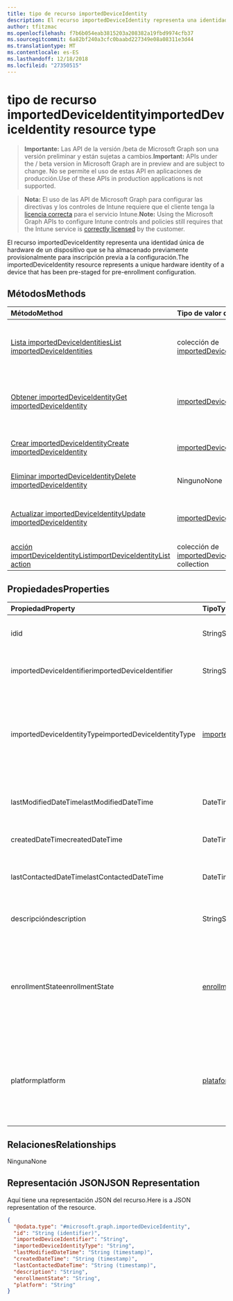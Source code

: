 ```yaml
---
title: tipo de recurso importedDeviceIdentity
description: El recurso importedDeviceIdentity representa una identidad única de hardware de un dispositivo que se ha almacenado previamente provisionalmente para inscripción previa a la configuración.
author: tfitzmac
ms.openlocfilehash: f7b6b054eab3815203a208382a19fbd9974cfb37
ms.sourcegitcommit: 6a82bf240a3cfc0baabd227349e08a08311e3d44
ms.translationtype: MT
ms.contentlocale: es-ES
ms.lasthandoff: 12/18/2018
ms.locfileid: "27350515"
---
```

# <a name="importeddeviceidentity-resource-type"></a><span data-ttu-id="450dd-103">tipo de recurso importedDeviceIdentity</span><span class="sxs-lookup"><span data-stu-id="450dd-103">importedDeviceIdentity resource type</span></span>

> <span data-ttu-id="450dd-104">**Importante:** Las API de la versión /beta de Microsoft Graph son una versión preliminar y están sujetas a cambios.</span><span class="sxs-lookup"><span data-stu-id="450dd-104">**Important:** APIs under the / beta version in Microsoft Graph are in preview and are subject to change.</span></span> <span data-ttu-id="450dd-105">No se permite el uso de estas API en aplicaciones de producción.</span><span class="sxs-lookup"><span data-stu-id="450dd-105">Use of these APIs in production applications is not supported.</span></span>

> <span data-ttu-id="450dd-106">**Nota:** El uso de las API de Microsoft Graph para configurar las directivas y los controles de Intune requiere que el cliente tenga la [licencia correcta](https://go.microsoft.com/fwlink/?linkid=839381) para el servicio Intune.</span><span class="sxs-lookup"><span data-stu-id="450dd-106">**Note:** Using the Microsoft Graph APIs to configure Intune controls and policies still requires that the Intune service is [correctly licensed](https://go.microsoft.com/fwlink/?linkid=839381) by the customer.</span></span>

<span data-ttu-id="450dd-107">El recurso importedDeviceIdentity representa una identidad única de hardware de un dispositivo que se ha almacenado previamente provisionalmente para inscripción previa a la configuración.</span><span class="sxs-lookup"><span data-stu-id="450dd-107">The importedDeviceIdentity resource represents a unique hardware identity of a device that has been pre-staged for pre-enrollment configuration.</span></span>
## <a name="methods"></a><span data-ttu-id="450dd-108">Métodos</span><span class="sxs-lookup"><span data-stu-id="450dd-108">Methods</span></span>
|<span data-ttu-id="450dd-109">Método</span><span class="sxs-lookup"><span data-stu-id="450dd-109">Method</span></span>|<span data-ttu-id="450dd-110">Tipo de valor devuelto</span><span class="sxs-lookup"><span data-stu-id="450dd-110">Return Type</span></span>|<span data-ttu-id="450dd-111">Descripción</span><span class="sxs-lookup"><span data-stu-id="450dd-111">Description</span></span>|
|:---|:---|:---|
|[<span data-ttu-id="450dd-112">Lista importedDeviceIdentities</span><span class="sxs-lookup"><span data-stu-id="450dd-112">List importedDeviceIdentities</span></span>](../api/intune-enrollment-importeddeviceidentity-list.md)|<span data-ttu-id="450dd-113">colección de [importedDeviceIdentity](../resources/intune-enrollment-importeddeviceidentity.md)</span><span class="sxs-lookup"><span data-stu-id="450dd-113">[importedDeviceIdentity](../resources/intune-enrollment-importeddeviceidentity.md) collection</span></span>|<span data-ttu-id="450dd-114">Propiedades de la lista y relaciones de los objetos [importedDeviceIdentity](../resources/intune-enrollment-importeddeviceidentity.md) .</span><span class="sxs-lookup"><span data-stu-id="450dd-114">List properties and relationships of the [importedDeviceIdentity](../resources/intune-enrollment-importeddeviceidentity.md) objects.</span></span>|
|[<span data-ttu-id="450dd-115">Obtener importedDeviceIdentity</span><span class="sxs-lookup"><span data-stu-id="450dd-115">Get importedDeviceIdentity</span></span>](../api/intune-enrollment-importeddeviceidentity-get.md)|[<span data-ttu-id="450dd-116">importedDeviceIdentity</span><span class="sxs-lookup"><span data-stu-id="450dd-116">importedDeviceIdentity</span></span>](../resources/intune-enrollment-importeddeviceidentity.md)|<span data-ttu-id="450dd-117">Leer las propiedades y las relaciones del objeto [importedDeviceIdentity](../resources/intune-enrollment-importeddeviceidentity.md) .</span><span class="sxs-lookup"><span data-stu-id="450dd-117">Read properties and relationships of the [importedDeviceIdentity](../resources/intune-enrollment-importeddeviceidentity.md) object.</span></span>|
|[<span data-ttu-id="450dd-118">Crear importedDeviceIdentity</span><span class="sxs-lookup"><span data-stu-id="450dd-118">Create importedDeviceIdentity</span></span>](../api/intune-enrollment-importeddeviceidentity-create.md)|[<span data-ttu-id="450dd-119">importedDeviceIdentity</span><span class="sxs-lookup"><span data-stu-id="450dd-119">importedDeviceIdentity</span></span>](../resources/intune-enrollment-importeddeviceidentity.md)|<span data-ttu-id="450dd-120">Crear un nuevo objeto [importedDeviceIdentity](../resources/intune-enrollment-importeddeviceidentity.md) .</span><span class="sxs-lookup"><span data-stu-id="450dd-120">Create a new [importedDeviceIdentity](../resources/intune-enrollment-importeddeviceidentity.md) object.</span></span>|
|[<span data-ttu-id="450dd-121">Eliminar importedDeviceIdentity</span><span class="sxs-lookup"><span data-stu-id="450dd-121">Delete importedDeviceIdentity</span></span>](../api/intune-enrollment-importeddeviceidentity-delete.md)|<span data-ttu-id="450dd-122">Ninguno</span><span class="sxs-lookup"><span data-stu-id="450dd-122">None</span></span>|<span data-ttu-id="450dd-123">Elimina un [importedDeviceIdentity](../resources/intune-enrollment-importeddeviceidentity.md).</span><span class="sxs-lookup"><span data-stu-id="450dd-123">Deletes a [importedDeviceIdentity](../resources/intune-enrollment-importeddeviceidentity.md).</span></span>|
|[<span data-ttu-id="450dd-124">Actualizar importedDeviceIdentity</span><span class="sxs-lookup"><span data-stu-id="450dd-124">Update importedDeviceIdentity</span></span>](../api/intune-enrollment-importeddeviceidentity-update.md)|[<span data-ttu-id="450dd-125">importedDeviceIdentity</span><span class="sxs-lookup"><span data-stu-id="450dd-125">importedDeviceIdentity</span></span>](../resources/intune-enrollment-importeddeviceidentity.md)|<span data-ttu-id="450dd-126">Actualizar las propiedades de un objeto [importedDeviceIdentity](../resources/intune-enrollment-importeddeviceidentity.md) .</span><span class="sxs-lookup"><span data-stu-id="450dd-126">Update the properties of a [importedDeviceIdentity](../resources/intune-enrollment-importeddeviceidentity.md) object.</span></span>|
|[<span data-ttu-id="450dd-127">acción importDeviceIdentityList</span><span class="sxs-lookup"><span data-stu-id="450dd-127">importDeviceIdentityList action</span></span>](../api/intune-enrollment-importeddeviceidentity-importdeviceidentitylist.md)|<span data-ttu-id="450dd-128">colección de [importedDeviceIdentityResult](../resources/intune-enrollment-importeddeviceidentityresult.md)</span><span class="sxs-lookup"><span data-stu-id="450dd-128">[importedDeviceIdentityResult](../resources/intune-enrollment-importeddeviceidentityresult.md) collection</span></span>|<span data-ttu-id="450dd-129">Todavía no documentado</span><span class="sxs-lookup"><span data-stu-id="450dd-129">Not yet documented</span></span>|

## <a name="properties"></a><span data-ttu-id="450dd-130">Propiedades</span><span class="sxs-lookup"><span data-stu-id="450dd-130">Properties</span></span>
|<span data-ttu-id="450dd-131">Propiedad</span><span class="sxs-lookup"><span data-stu-id="450dd-131">Property</span></span>|<span data-ttu-id="450dd-132">Tipo</span><span class="sxs-lookup"><span data-stu-id="450dd-132">Type</span></span>|<span data-ttu-id="450dd-133">Descripción</span><span class="sxs-lookup"><span data-stu-id="450dd-133">Description</span></span>|
|:---|:---|:---|
|<span data-ttu-id="450dd-134">id</span><span class="sxs-lookup"><span data-stu-id="450dd-134">id</span></span>|<span data-ttu-id="450dd-135">String</span><span class="sxs-lookup"><span data-stu-id="450dd-135">String</span></span>|<span data-ttu-id="450dd-136">Identificador de la identidad del dispositivo importada</span><span class="sxs-lookup"><span data-stu-id="450dd-136">Id of the imported device identity</span></span>|
|<span data-ttu-id="450dd-137">importedDeviceIdentifier</span><span class="sxs-lookup"><span data-stu-id="450dd-137">importedDeviceIdentifier</span></span>|<span data-ttu-id="450dd-138">String</span><span class="sxs-lookup"><span data-stu-id="450dd-138">String</span></span>|<span data-ttu-id="450dd-139">Identificador de dispositivo importada</span><span class="sxs-lookup"><span data-stu-id="450dd-139">Imported Device Identifier</span></span>|
|<span data-ttu-id="450dd-140">importedDeviceIdentityType</span><span class="sxs-lookup"><span data-stu-id="450dd-140">importedDeviceIdentityType</span></span>|[<span data-ttu-id="450dd-141">importedDeviceIdentityType</span><span class="sxs-lookup"><span data-stu-id="450dd-141">importedDeviceIdentityType</span></span>](../resources/intune-enrollment-importeddeviceidentitytype.md)|<span data-ttu-id="450dd-142">Tipo de identidad de dispositivo importada.</span><span class="sxs-lookup"><span data-stu-id="450dd-142">Type of Imported Device Identity.</span></span> <span data-ttu-id="450dd-143">Los valores posibles son: `unknown`, `imei` y `serialNumber`.</span><span class="sxs-lookup"><span data-stu-id="450dd-143">Possible values are: `unknown`, `imei`, `serialNumber`.</span></span>|
|<span data-ttu-id="450dd-144">lastModifiedDateTime</span><span class="sxs-lookup"><span data-stu-id="450dd-144">lastModifiedDateTime</span></span>|<span data-ttu-id="450dd-145">DateTimeOffset</span><span class="sxs-lookup"><span data-stu-id="450dd-145">DateTimeOffset</span></span>|<span data-ttu-id="450dd-146">DateTime última modificación de la descripción</span><span class="sxs-lookup"><span data-stu-id="450dd-146">Last Modified DateTime of the description</span></span>|
|<span data-ttu-id="450dd-147">createdDateTime</span><span class="sxs-lookup"><span data-stu-id="450dd-147">createdDateTime</span></span>|<span data-ttu-id="450dd-148">DateTimeOffset</span><span class="sxs-lookup"><span data-stu-id="450dd-148">DateTimeOffset</span></span>|<span data-ttu-id="450dd-149">Crear fecha hora del dispositivo</span><span class="sxs-lookup"><span data-stu-id="450dd-149">Created Date Time of the device</span></span>|
|<span data-ttu-id="450dd-150">lastContactedDateTime</span><span class="sxs-lookup"><span data-stu-id="450dd-150">lastContactedDateTime</span></span>|<span data-ttu-id="450dd-151">DateTimeOffset</span><span class="sxs-lookup"><span data-stu-id="450dd-151">DateTimeOffset</span></span>|<span data-ttu-id="450dd-152">Última vez fecha ponerse en contacto del dispositivo</span><span class="sxs-lookup"><span data-stu-id="450dd-152">Last Contacted Date Time of the device</span></span>|
|<span data-ttu-id="450dd-153">descripción</span><span class="sxs-lookup"><span data-stu-id="450dd-153">description</span></span>|<span data-ttu-id="450dd-154">String</span><span class="sxs-lookup"><span data-stu-id="450dd-154">String</span></span>|<span data-ttu-id="450dd-155">La descripción del dispositivo</span><span class="sxs-lookup"><span data-stu-id="450dd-155">The description of the device</span></span>|
|<span data-ttu-id="450dd-156">enrollmentState</span><span class="sxs-lookup"><span data-stu-id="450dd-156">enrollmentState</span></span>|[<span data-ttu-id="450dd-157">enrollmentState</span><span class="sxs-lookup"><span data-stu-id="450dd-157">enrollmentState</span></span>](../resources/intune-enrollment-enrollmentstate.md)|<span data-ttu-id="450dd-158">El estado del dispositivo en Intune.</span><span class="sxs-lookup"><span data-stu-id="450dd-158">The state of the device in Intune.</span></span> <span data-ttu-id="450dd-159">Los valores posibles son: `unknown`, `enrolled`, `pendingReset`, `failed`, `notContacted`, `blocked`.</span><span class="sxs-lookup"><span data-stu-id="450dd-159">Possible values are: `unknown`, `enrolled`, `pendingReset`, `failed`, `notContacted`, `blocked`.</span></span>|
|<span data-ttu-id="450dd-160">platform</span><span class="sxs-lookup"><span data-stu-id="450dd-160">platform</span></span>|[<span data-ttu-id="450dd-161">plataforma</span><span class="sxs-lookup"><span data-stu-id="450dd-161">platform</span></span>](../resources/intune-enrollment-platform.md)|<span data-ttu-id="450dd-162">La plataforma del dispositivo.</span><span class="sxs-lookup"><span data-stu-id="450dd-162">The platform of the Device.</span></span> <span data-ttu-id="450dd-163">Los valores posibles son: `unknown`, `ios`, `android`, `windows`, `windowsMobile`, `macOS`.</span><span class="sxs-lookup"><span data-stu-id="450dd-163">Possible values are: `unknown`, `ios`, `android`, `windows`, `windowsMobile`, `macOS`.</span></span>|

## <a name="relationships"></a><span data-ttu-id="450dd-164">Relaciones</span><span class="sxs-lookup"><span data-stu-id="450dd-164">Relationships</span></span>
<span data-ttu-id="450dd-165">Ninguna</span><span class="sxs-lookup"><span data-stu-id="450dd-165">None</span></span>
## <a name="json-representation"></a><span data-ttu-id="450dd-166">Representación JSON</span><span class="sxs-lookup"><span data-stu-id="450dd-166">JSON Representation</span></span>
<span data-ttu-id="450dd-167">Aquí tiene una representación JSON del recurso.</span><span class="sxs-lookup"><span data-stu-id="450dd-167">Here is a JSON representation of the resource.</span></span>
<!-- {
  "blockType": "resource",
  "keyProperty": "id",
  "@odata.type": "microsoft.graph.importedDeviceIdentity"
}
-->
``` json
{
  "@odata.type": "#microsoft.graph.importedDeviceIdentity",
  "id": "String (identifier)",
  "importedDeviceIdentifier": "String",
  "importedDeviceIdentityType": "String",
  "lastModifiedDateTime": "String (timestamp)",
  "createdDateTime": "String (timestamp)",
  "lastContactedDateTime": "String (timestamp)",
  "description": "String",
  "enrollmentState": "String",
  "platform": "String"
}
```





